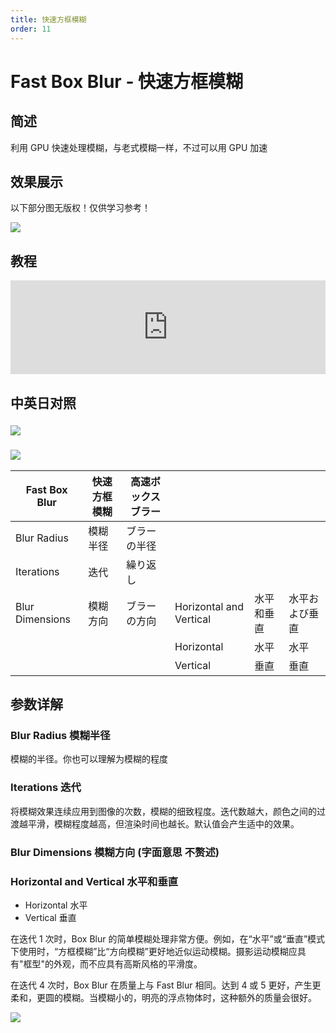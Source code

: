 ```yaml
---
title: 快速方框模糊
order: 11
---
```


# Fast Box Blur - 快速方框模糊

## 简述

利用 GPU 快速处理模糊，与老式模糊一样，不过可以用 GPU 加速

## 效果展示

以下部分图无版权！仅供学习参考！

![](https://mir.yuelili.com/user/AE/effects/ext/image00590.jpg)

## 教程

<iframe src="https://player.bilibili.com/player.html?bvid=BV1e34y1X7Vj&page=26&high_quality=1" width="100%" allowfullscreen="allowfullscreen" frameborder="0"></iframe>

## 中英日对照

### ![](https://mir.yuelili.com/user/AE/effects/AE-Effects-Blur-Sharpen-Fast_Box_Blur.png)

### ![](https://mir.yuelili.com/user/AE/effects/AE-Effects-Blur-Sharpen-Fast_Box_Blur_cn.png)

| Fast Box Blur   | 快速方框模糊 | 高速ボックスブラー |                         |            |                |
| --------------- | ------------ | ------------------ | ----------------------- | ---------- | -------------- |
| Blur Radius     | 模糊半径     | ブラーの半径       |                         |            |                |
| Iterations      | 迭代         | 繰り返し           |                         |            |                |
| Blur Dimensions | 模糊方向     | ブラーの方向       | Horizontal and Vertical | 水平和垂直 | 水平および垂直 |
|                 |              |                    | Horizontal              | 水平       | 水平           |
|                 |              |                    | Vertical                | 垂直       | 垂直           |

## 参数详解

### Blur Radius 模糊半径

模糊的半径。你也可以理解为模糊的程度

### Iterations 迭代

将模糊效果连续应用到图像的次数，模糊的细致程度。迭代数越大，颜色之间的过渡越平滑，模糊程度越高，但渲染时间也越长。默认值会产生适中的效果。

### Blur Dimensions 模糊方向 (字面意思 不赘述)

### Horizontal and Vertical 水平和垂直

- Horizontal 水平
- Vertical 垂直

在迭代 1 次时，Box
Blur 的简单模糊处理非常方便。例如，在“水平”或“垂直”模式下使用时，“方框模糊”比“方向模糊”更好地近似运动模糊。摄影运动模糊应具有"框型"的外观，而不应具有高斯风格的平滑度。

在迭代 4 次时，Box Blur 在质量上与 Fast Blur 相同。达到 4 或 5 更好，产生更柔和，更圆的模糊。当模糊小的，明亮的浮点物体时，这种额外的质量会很好。

![](https://mir.yuelili.com/user/AE/effects/list/Blur-Sharpen-Fast_Box_Blur1.png)
